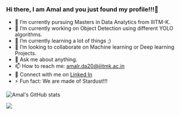 ### Hi there, I am Amal and you just found my profile!!!👋

- 👀 I’m currently pursuing Masters in Data Analytics from IIITM-K.
- 🔭 I’m currently working on Object Detection using different YOLO algorithms.
- 🌱 I’m currently learning a lot of things ;)
- 👯 I’m looking to collaborate on Machine learning or Deep learning Projects.
- 💬 Ask me about anything.
- 📫 How to reach me: amalr.da20@iiitmk.ac.in
- 🌠 Connect with me on [Linked In](https://www.linkedin.com/in/amal-r-iiitmk/)
- ⚡ Fun fact: We are made of Stardust!!!

![Amal's GitHub stats](https://github-readme-stats.vercel.app/api?username=amal-r-17&show_icons=true&theme=radical)

![](https://komarev.com/ghpvc/?username=amal-r-17&color=blue)

